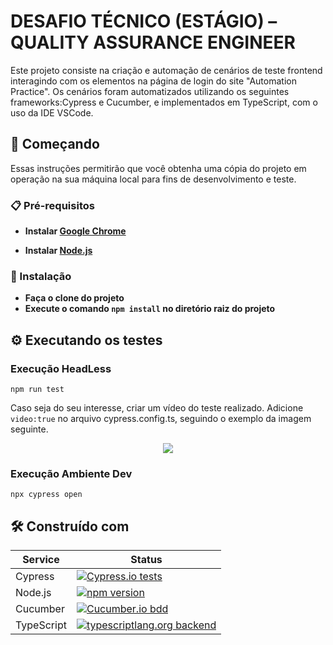 # DESAFIO TÉCNICO (ESTÁGIO) – QUALITY ASSURANCE ENGINEER

Este projeto consiste na criação e automação de cenários de teste frontend interagindo com os elementos na página de login do site "Automation Practice". Os cenários foram automatizados utilizando os seguintes frameworks:Cypress e Cucumber, e implementados em TypeScript, com o uso da IDE VSCode.

## 🚀 Começando

Essas instruções permitirão que você obtenha uma cópia do projeto em operação na sua máquina local para fins de desenvolvimento e teste.

### 📋 Pré-requisitos

* **Instalar [Google Chrome](https://www.google.com/chrome/dr/download/)**

* **Instalar [Node.js](https://nodejs.org/en/download/)**

### 🔧 Instalação

* **Faça o clone do projeto**
* **Execute o comando ```npm install``` no diretório raiz do projeto**

## ⚙️ Executando os testes ##

### Execução HeadLess ###
```npm run test```

Caso seja do seu interesse, criar um vídeo do teste realizado. Adicione ```video:true``` no arquivo cypress.config.ts, seguindo o exemplo da imagem seguinte.

<p align="center">
  <img src="https://github.com/vitortitz/DTIChallenge/assets/65320384/2de8958b-2572-4a11-b513-01a72e32ae37" >
</p>



### Execução Ambiente Dev ###

```npx cypress open```

## 🛠️ Construído com

| Service       | Status  |
| ------------- |---------|
|Cypress        |  [![Cypress.io tests](https://img.shields.io/badge/cypress.io-tests-green.svg?style=flat-square)](https://cypress.io)|
|Node.js        | [![npm version](https://badge.fury.io/js/cypress.svg)](https://badge.fury.io/js/cypress)|
|Cucumber       | [![Cucumber.io bdd](https://img.shields.io/badge/Cucumber-BDD-green?logo=cucumber)](https://cucumber.io)|
|TypeScript       | [![typescriptlang.org backend](https://img.shields.io/badge/TypeScript-BackEnd-green?logo=typescript)](https://www.typescriptlang.org/)|
